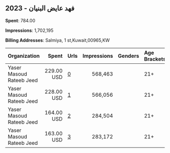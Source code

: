 ## 2023 - فهد عايض البنيان 
**Spent**: 784.00

**Impressions**: 1,702,195

**Billing Addresses**: Salmiya, 1 st,Kuwait,00965,KW

|Organization|Spent|Urls|Impressions|Genders|Age Brackets|Country Codes|
|:---|---:|:---|---:|:---|:---|:---|
|Yaser Masoud Rateeb Jeed|229.00 USD|[0](https://www.snap.com/political-ads/asset/41675bccacd961f57f722e0c4ae3af6c77ed0ad5f20c03287adb6dc15946e749?mediaType=jpg)|568,463||21+|kuwait|
|Yaser Masoud Rateeb Jeed|228.00 USD|[1](https://www.snap.com/political-ads/asset/41675bccacd961f57f722e0c4ae3af6c77ed0ad5f20c03287adb6dc15946e749?mediaType=jpg)|566,056||21+|kuwait|
|Yaser Masoud Rateeb Jeed|164.00 USD|[2](https://www.snap.com/political-ads/asset/3df1a26883cd809524352b3e9fdb5eb12d0e4dd277de6fcf3eee6c1b1120aeda?mediaType=mp4)|284,504||21+|kuwait|
|Yaser Masoud Rateeb Jeed|163.00 USD|[3](https://www.snap.com/political-ads/asset/3df1a26883cd809524352b3e9fdb5eb12d0e4dd277de6fcf3eee6c1b1120aeda?mediaType=mp4)|283,172||21+|kuwait|
